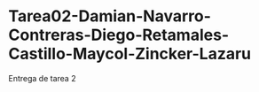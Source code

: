 # Tarea02-Damian-Navarro-Contreras-Diego-Retamales-Castillo-Maycol-Zincker-Lazaru
Entrega de tarea 2
